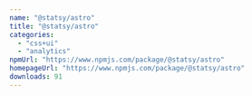 ```yaml
---
name: "@statsy/astro"
title: "@statsy/astro"
categories:
  - "css+ui"
  - "analytics"
npmUrl: "https://www.npmjs.com/package/@statsy/astro"
homepageUrl: "https://www.npmjs.com/package/@statsy/astro"
downloads: 91
---
```

